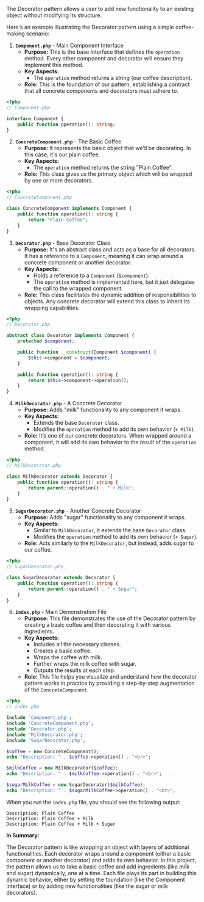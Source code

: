 The Decorator pattern allows a user to add new functionality to an existing object without modifying its structure. 

Here's an example illustrating the Decorator pattern using a simple coffee-making scenario:

1. **`Component.php`** - Main Component Interface
    - **Purpose:** This is the base interface that defines the `operation` method. Every other component and decorator will ensure they implement this method.
    - **Key Aspects:**
      - The `operation` method returns a string (our coffee description).
    - **Role:** This is the foundation of our pattern, establishing a contract that all concrete components and decorators must adhere to.


```php
<?php
// Component.php

interface Component {
    public function operation(): string;
}
```

2. **`ConcreteComponent.php`** - The Basic Coffee
    - **Purpose:** It represents the basic object that we'll be decorating. In this case, it's our plain coffee.
    - **Key Aspects:**
      - The `operation` method returns the string "Plain Coffee".
    - **Role:** This class gives us the primary object which will be wrapped by one or more decorators.


```php
<?php
// ConcreteComponent.php

class ConcreteComponent implements Component {
    public function operation(): string {
        return "Plain Coffee";
    }
}
```

3. **`Decorator.php`** - Base Decorator Class
    - **Purpose:** It's an abstract class and acts as a base for all decorators. It has a reference to a `Component`, meaning it can wrap around a concrete component or another decorator.
    - **Key Aspects:**
      - Holds a reference to a `Component` (`$component`).
      - The `operation` method is implemented here, but it just delegates the call to the wrapped component.
    - **Role:** This class facilitates the dynamic addition of responsibilities to objects. Any concrete decorator will extend this class to inherit its wrapping capabilities.

```php
<?php
// Decorator.php

abstract class Decorator implements Component {
    protected $component;

    public function __construct(Component $component) {
        $this->component = $component;
    }

    public function operation(): string {
        return $this->component->operation();
    }
}
```

4. **`MilkDecorator.php`** - A Concrete Decorator
    - **Purpose:** Adds "milk" functionality to any component it wraps.
    - **Key Aspects:**
      - Extends the base `Decorator` class.
      - Modifies the `operation` method to add its own behavior (`+ Milk`).
    - **Role:** It’s one of our concrete decorators. When wrapped around a component, it will add its own behavior to the result of the `operation` method.

```php
<?php
// MilkDecorator.php

class MilkDecorator extends Decorator {
    public function operation(): string {
        return parent::operation() . " + Milk";
    }
}
```

5. **`SugarDecorator.php`** - Another Concrete Decorator
    - **Purpose:** Adds "sugar" functionality to any component it wraps.
    - **Key Aspects:**
      - Similar to `MilkDecorator`, it extends the base `Decorator` class.
      - Modifies the `operation` method to add its own behavior (`+ Sugar`).
    - **Role:** Acts similarly to the `MilkDecorator`, but instead, adds sugar to our coffee.


```php
<?php
// SugarDecorator.php

class SugarDecorator extends Decorator {
    public function operation(): string {
        return parent::operation() . " + Sugar";
    }
}
```

6. **`index.php`** - Main Demonstration File
    - **Purpose:** This file demonstrates the use of the Decorator pattern by creating a basic coffee and then decorating it with various ingredients.
    - **Key Aspects:**
      - Includes all the necessary classes.
      - Creates a basic coffee.
      - Wraps the coffee with milk.
      - Further wraps the milk coffee with sugar.
      - Outputs the results at each step.
    - **Role:** This file helps you visualize and understand how the decorator pattern works in practice by providing a step-by-step augmentation of the `ConcreteComponent`.


```php
<?php
// index.php

include 'Component.php';
include 'ConcreteComponent.php';
include 'Decorator.php';
include 'MilkDecorator.php';
include 'SugarDecorator.php';

$coffee = new ConcreteComponent();
echo "Description: " . $coffee->operation() . "<br>";

$milkCoffee = new MilkDecorator($coffee);
echo "Description: " . $milkCoffee->operation() . "<br>";

$sugarMilkCoffee = new SugarDecorator($milkCoffee);
echo "Description: " . $sugarMilkCoffee->operation() . "<br>";
```

When you run the `index.php` file, you should see the following output:

```
Description: Plain Coffee
Description: Plain Coffee + Milk
Description: Plain Coffee + Milk + Sugar
```

**In Summary:** 

The Decorator pattern is like wrapping an object with layers of additional functionalities. Each decorator wraps around a component (either a basic component or another decorator) and adds its own behavior. In this project, the pattern allows us to take a basic coffee and add ingredients (like milk and sugar) dynamically, one at a time. Each file plays its part in building this dynamic behavior, either by setting the foundation (like the Component interface) or by adding new functionalities (like the sugar or milk decorators).
